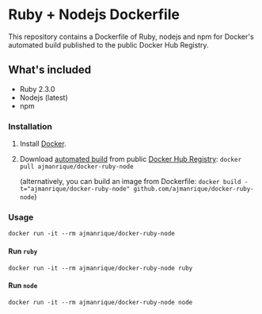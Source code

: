 # Ruby + Nodejs Dockerfile

This repository contains a Dockerfile of Ruby, nodejs and npm for Docker's automated build published to the public Docker Hub Registry.

## What's included
- Ruby 2.3.0
- Nodejs (latest)
- npm

### Installation
1. Install [Docker](https://www.docker.com/).

2. Download [automated build](https://registry.hub.docker.com/u/ajmanrique/docker-ruby-node/) from public [Docker Hub Registry](https://registry.hub.docker.com/): `docker pull ajmanrique/docker-ruby-node`

   (alternatively, you can build an image from Dockerfile: `docker build -t="ajmanrique/docker-ruby-node" github.com/ajmanrique/docker-ruby-node`)


### Usage

    docker run -it --rm ajmanrique/docker-ruby-node

#### Run `ruby`

    docker run -it --rm ajmanrique/docker-ruby-node ruby

#### Run `node`

    docker run -it --rm ajmanrique/docker-ruby-node node
